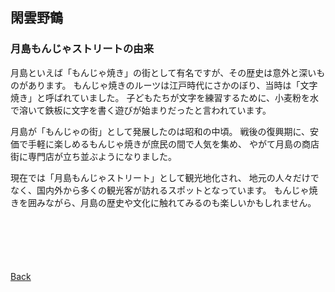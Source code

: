 ## 閑雲野鶴

### 月島もんじゃストリートの由来

月島といえば「もんじゃ焼き」の街として有名ですが、その歴史は意外と深いものがあります。
もんじゃ焼きのルーツは江戸時代にさかのぼり、当時は「文字焼き」と呼ばれていました。
子どもたちが文字を練習するために、小麦粉を水で溶いて鉄板に文字を書く遊びが始まりだったと言われています。

月島が「もんじゃの街」として発展したのは昭和の中頃。
戦後の復興期に、安価で手軽に楽しめるもんじゃ焼きが庶民の間で人気を集め、
やがて月島の商店街に専門店が立ち並ぶようになりました。

現在では「月島もんじゃストリート」として観光地化され、
地元の人々だけでなく、国内外から多くの観光客が訪れるスポットとなっています。
もんじゃ焼きを囲みながら、月島の歴史や文化に触れてみるのも楽しいかもしれません。

<p style="margin-top: 100px;"></p>

[Back](./../../)
